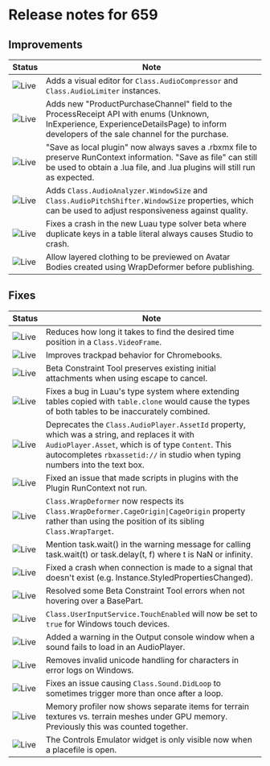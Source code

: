 # Release notes for 659

## Improvements

| Status | Note |
|--------|------|
| ![Live](https://img.shields.io/badge/Live-009E57?style=flat)  | Adds a visual editor for <code>Class.AudioCompressor</code> and <code>Class.AudioLimiter</code> instances. |
| ![Live](https://img.shields.io/badge/Live-009E57?style=flat)  | Adds new "ProductPurchaseChannel" field to the ProcessReceipt API with enums (Unknown, InExperience, ExperienceDetailsPage) to inform developers of the sale channel for the purchase. |
| ![Live](https://img.shields.io/badge/Live-009E57?style=flat)  | "Save as local plugin" now always saves a .rbxmx file to preserve RunContext information. "Save as file" can still be used to obtain a .lua file, and .lua plugins will still run as expected. |
| ![Live](https://img.shields.io/badge/Live-009E57?style=flat)  | Adds <code>Class.AudioAnalyzer.WindowSize</code> and <code>Class.AudioPitchShifter.WindowSize</code> properties, which can be used to adjust responsiveness against quality. |
| ![Live](https://img.shields.io/badge/Live-009E57?style=flat)  | Fixes a crash in the new Luau type solver beta where duplicate keys in a table literal always causes Studio to crash. |
| ![Live](https://img.shields.io/badge/Live-009E57?style=flat)  | Allow layered clothing to be previewed on Avatar Bodies created using WrapDeformer before publishing. |
## Fixes

| Status | Note |
|--------|------|
| ![Live](https://img.shields.io/badge/Live-009E57?style=flat)  | Reduces how long it takes to find the desired time position in a <code>Class.VideoFrame</code>. |
| ![Live](https://img.shields.io/badge/Live-009E57?style=flat)  | Improves trackpad behavior for Chromebooks. |
| ![Live](https://img.shields.io/badge/Live-009E57?style=flat)  | Beta Constraint Tool preserves existing initial attachments when using escape to cancel. |
| ![Live](https://img.shields.io/badge/Live-009E57?style=flat)  | Fixes a bug in Luau's type system where extending tables copied with <code>table.clone</code> would cause the types of both tables to be inaccurately combined. |
| ![Live](https://img.shields.io/badge/Live-009E57?style=flat)  | Deprecates the <code>Class.AudioPlayer.AssetId</code> property, which was a string, and replaces it with <code>AudioPlayer.Asset</code>, which is of type <code>Content</code>. This autocompletes <code>rbxassetid://</code> in studio when typing numbers into the text box. |
| ![Live](https://img.shields.io/badge/Live-009E57?style=flat)  | Fixed an issue that made scripts in plugins with the Plugin RunContext not run. |
| ![Live](https://img.shields.io/badge/Live-009E57?style=flat)  | <code>Class.WrapDeformer</code> now respects its <code>Class.WrapDeformer.CageOrigin\|CageOrigin</code> property rather than using the position of its sibling <code>Class.WrapTarget</code>. |
| ![Live](https://img.shields.io/badge/Live-009E57?style=flat)  | Mention task.wait() in the warning message for calling task.wait(t) or task.delay(t, f) where t is NaN or infinity. |
| ![Live](https://img.shields.io/badge/Live-009E57?style=flat)  | Fixed a crash when connection is made to a signal that doesn't exist (e.g. Instance.StyledPropertiesChanged). |
| ![Live](https://img.shields.io/badge/Live-009E57?style=flat)  | Resolved some Beta Constraint Tool errors when not hovering over a BasePart. |
| ![Live](https://img.shields.io/badge/Live-009E57?style=flat)  | <code>Class.UserInputService.TouchEnabled</code> will now be set to <code>true</code> for Windows touch devices. |
| ![Live](https://img.shields.io/badge/Live-009E57?style=flat)  | Added a warning in the Output console window when a sound fails to load in an AudioPlayer. |
| ![Live](https://img.shields.io/badge/Live-009E57?style=flat)  | Removes invalid unicode handling for characters in error logs on Windows. |
| ![Live](https://img.shields.io/badge/Live-009E57?style=flat)  | Fixes an issue causing <code>Class.Sound.DidLoop</code> to sometimes trigger more than once after a loop. |
| ![Live](https://img.shields.io/badge/Live-009E57?style=flat)  | Memory profiler now shows separate items for terrain textures vs. terrain meshes under GPU memory. Previously this was counted together. |
| ![Live](https://img.shields.io/badge/Live-009E57?style=flat)  | The Controls Emulator widget is only visible now when a placefile is open. |
